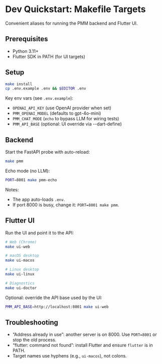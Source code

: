 # Dev Quickstart: Makefile Targets

Convenient aliases for running the PMM backend and Flutter UI.

## Prerequisites
- Python 3.11+
- Flutter SDK in PATH (for UI targets)

## Setup
```bash
make install
cp .env.example .env && $EDITOR .env
```

Key env vars (see `.env.example`):
- `OPENAI_API_KEY` (use OpenAI provider when set)
- `PMM_OPENAI_MODEL` (defaults to gpt-4o-mini)
- `PMM_CHAT_MODE` (`echo` to bypass LLM for wiring tests)
- `PMM_API_BASE` (optional: UI override via --dart-define)

## Backend
Start the FastAPI probe with auto-reload:
```bash
make pmm
```

Echo mode (no LLM):
```bash
PORT=8001 make pmm-echo
```

Notes:
- The app auto-loads `.env`.
- If port 8000 is busy, change it: `PORT=8001 make pmm`.

## Flutter UI
Run the UI and point it to the API:
```bash
# Web (Chrome)
make ui-web

# macOS desktop
make ui-macos

# Linux desktop
make ui-linux

# Diagnostics
make ui-doctor
```

Optional: override the API base used by the UI:
```bash
PMM_API_BASE=http://localhost:8001 make ui-web
```

## Troubleshooting
- “Address already in use”: another server is on 8000. Use `PORT=8001` or stop the old process.
- “flutter: command not found”: install Flutter and ensure `flutter` is in PATH.
- Target names use hyphens (e.g., `ui-macos`), not colons.
